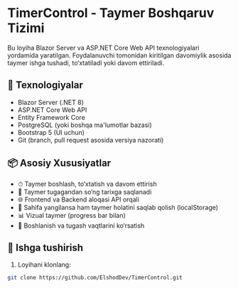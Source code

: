 ﻿# TimerControl - Taymer Boshqaruv Tizimi

Bu loyiha Blazor Server va ASP.NET Core Web API texnologiyalari yordamida yaratilgan. Foydalanuvchi tomonidan kiritilgan davomiylik asosida taymer ishga tushadi, to‘xtatiladi yoki davom ettiriladi. 

## 🧩 Texnologiyalar

- Blazor Server (.NET 8)
- ASP.NET Core Web API
- Entity Framework Core
- PostgreSQL (yoki boshqa ma'lumotlar bazasi)
- Bootstrap 5 (UI uchun)
- Git (branch, pull request asosida versiya nazorati)

## 📦 Asosiy Xususiyatlar

- ⏱ Taymer boshlash, to‘xtatish va davom ettirish
- 🧠 Taymer tugagandan so‘ng tarixga saqlanadi
- 🌐 Frontend va Backend aloqasi API orqali
- 🔄 Sahifa yangilansa ham taymer holatini saqlab qolish (localStorage)
- 📊 Vizual taymer (progress bar bilan)
- 📅 Boshlanish va tugash vaqtlarini ko‘rsatish

## 🚀 Ishga tushirish

1. Loyihani klonlang:

```bash
git clone https://github.com/ElshodDev/TimerControl.git
